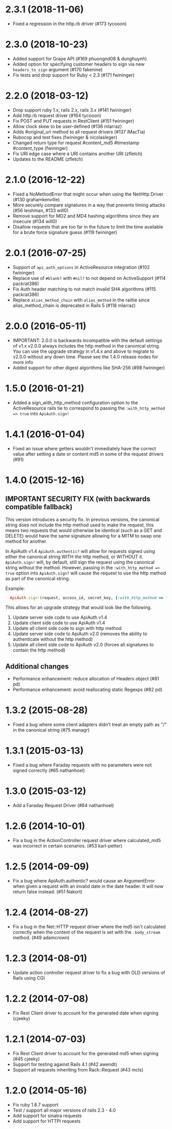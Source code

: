 # 2.3.1 (2018-11-06)
- Fixed a regression in the http.rb driver (#173 tycooon)

# 2.3.0 (2018-10-23)
- Added support for Grape API (#169 phuongnd08 & dunghuynh)
- Added option for specifying customer headers to sign via new `headers_to_sign`
  argument (#170 fakenine)
- Fix tests and drop support for Ruby < 2.3 (#171 fwininger)

# 2.2.0 (2018-03-12)
- Drop support ruby 1.x, rails 2.x, rails 3.x (#141 fwininger)
- Add http.rb request driver (#164 tycooon)
- Fix POST and PUT requests in RestClient (#151 fwininger)
- Allow clock skew to be user-defined (#136 mlarraz)
- Adds #original_uri method to all request drivers (#137 iMacTia)
- Rubocop and test fixes (fwininger & nicolasleger)
- Changed return type for request #content_md5 #timestamp #content_type (fwininger)
- Fix URI edge case where a URI contains another URI (zfletch)
- Updates to the README (zfletch)

# 2.1.0 (2016-12-22)
- Fixed a NoMethodError that might occur when using the NetHttp Driver (#130 grahamkenville)
- More securely compare signatures in a way that prevents timing attacks (#56 leishman, #133 will0)
- Remove support for MD2 and MD4 hashing algorithms since they are insecure (#134 will0)
- Disallow requests that are too far in the future to limit the time available for a brute force signature guess (#119 fwininger)

# 2.0.1 (2016-07-25)
- Support of `api_auth_options` in ActiveResource integration (#102 fwininger)
- Replace use of `#blank?` with `#nil?` to not depend on ActiveSupport (#114 packrat386)
- Fix Auth header matching to not match invalid SHA algorithms (#115 packrat386)
- Replace `alias_method_chain` with `alias_method` in the railtie since
  alias_method_chain is deprecated in Rails 5 (#118 mlarraz)

# 2.0.0 (2016-05-11)
- IMPORTANT: 2.0.0 is backwards incompatible with the default settings of v1.x
  v2.0.0 always includes the http method in the canonical string.
  You can use the upgrade strategy in v1.4.x and above to migrate to v2.0.0
  without any down time. Please see the 1.4.0 release nodes for more info
- Added support for other digest algorithms like SHA-256 (#98 fwininger)

# 1.5.0 (2016-01-21)
- Added a sign_with_http_method configuration option to the ActiveResource
  rails tie to correspond to passing the `:with_http_method => true` into
  `ApiAuth.sign!`

# 1.4.1 (2016-01-04)
- Fixed an issue where getters wouldn't immediately have the correct value after
  setting a date or content md5 in some of the request drivers (#91)

# 1.4.0 (2015-12-16)

## IMPORTANT SECURITY FIX (with backwards compatible fallback)

  This version introduces a security fix. In previous versions, the canonical
  string does not include the http method used to make the request, this means
  two requests that would otherwise be identical (such as a GET and DELETE)
  would have the same signature allowing for a MITM to swap one method for
  another.

  In ApiAuth v1.4 `ApiAuth.authentic?` will allow for requests signed using either
  the canonical string WITH the http method, or WITHOUT it. `ApiAuth.sign!` will,
  by default, still sign the request using the canonical string without the
  method. However, passing in the `:with_http_method => true` option into
  `ApiAuth.sign?` will cause the request to use the http method as part of the
  canonical string.

  Example:

  ```ruby
    ApiAuth.sign!(request, access_id, secret_key, {:with_http_method => true})
  ```

  This allows for an upgrade strategy that would look like the following.

  1. Update server side code to use ApiAuth v1.4
  2. Update client side code to use ApiAuth v1.4
  3. Update all client side code to sign with http method
  4. Update server side code to ApiAuth v2.0 (removes the ability to authenticate without the http method)
  5. Update all client side code to ApiAuth v2.0 (forces all signatures to contain the http method)

## Additional changes

  - Performance enhancement: reduce allocation of Headers object (#81 pd)
  - Performance enhancement: avoid reallocating static Regexps (#82 pd)

# 1.3.2 (2015-08-28)
- Fixed a bug where some client adapters didn't treat an empty path as
  "/" in the canonical string (#75 managr)

# 1.3.1 (2015-03-13)
- Fixed a bug where Faraday requests with no parameters were not signed
  correctly (#65 nathanhoel)

# 1.3.0 (2015-03-12)
- Add a Faraday Request Driver (#64 nathanhoel)

# 1.2.6 (2014-10-01)
- Fix a bug in the ActionController request driver where calculated_md5 was
  incorrect in certain scenarios. (#53 karl-petter)

# 1.2.5 (2014-09-09)
- Fix a bug where ApiAuth.authentic? would cause an ArgumentError when given a
  request with an invalid date in the date header. It will now return false
  instead. (#51 Nakort)

# 1.2.4 (2014-08-27)
- Fix a bug in the Net::HTTP request driver where the md5 isn't calculated
  correctly when the content of the request is set with the `.body_stream`
  method. (#49 adamcrown)

# 1.2.3 (2014-08-01)
- Update action controller request driver to fix a bug with OLD versions of
  Rails using CGI

# 1.2.2 (2014-07-08)
- Fix Rest Client driver to account for the generated date when signing (cjeeky)

# 1.2.1 (2014-07-03)

- Fix Rest Client driver to account for the generated md5 when signing
  (#45 cjeeky)
- Support for testing against Rails 4.1 (#42  awendt)
- Support all requests inheriting from Rack::Request (#43 mcls)

# 1.2.0 (2014-05-16)

- Fix ruby 1.8.7 support
- Test / support all major versions of rails 2.3 - 4.0
- Add support for sinatra requests
- Add support for HTTPI requests
